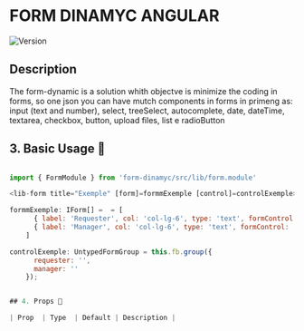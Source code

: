 # FORM DINAMYC ANGULAR

![Version](https://img.shields.io/npm/v/form-dinamyc.svg ) 

## Description
The form-dynamic is a solution whith objectve is minimize the coding in forms, so one json you can have mutch components in forms in primeng as: input (text and number),  select, treeSelect, autocomplete, date, dateTime, textarea, checkbox, button, upload files, list e radioButton


## 3. Basic Usage 📑
```js

import { FormModule } from 'form-dinamyc/src/lib/form.module'

<lib-form title="Exemple" [form]=formmExemple [control]=controlExemple></lib-form>

formmExemple: IForm[] =  = [
      { label: 'Requester', col: 'col-lg-6', type: 'text', formControl: 'requester'},
      { label: 'Manager', col: 'col-lg-6', type: 'text', formControl: 'manager' }
    ]

controlExemple: UntypedFormGroup = this.fb.group({
      requester: '',
      manager: ''
    });


## 4. Props 💬

| Prop  | Type  | Default | Description |
